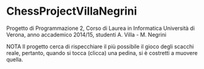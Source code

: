 # ChessProjectVillaNegrini
Progetto di Programmazione 2, Corso di Laurea in Informatica Università di Verona, anno accademico 2014/15, studenti A. Villa - M. Negrini

NOTA
Il progetto cerca di rispecchiare il più possibile il gioco degli scacchi reale, pertanto, quando si tocca (clicca) una pedina, si è costretti a muovere quella.